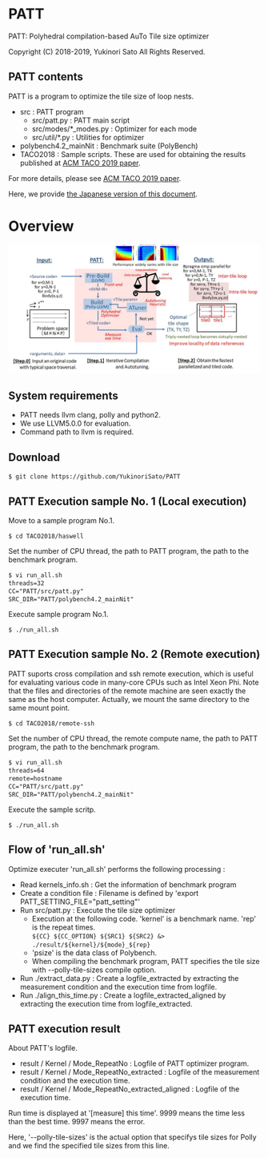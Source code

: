 # PATT

PATT: Polyhedral compilation-based AuTo Tile size optimizer

Copyright (C) 2018-2019, Yukinori Sato All Rights Reserved.




## PATT contents

PATT is a program to optimize the tile size of loop nests.
+ src : PATT program
  + src/patt.py : PATT main script 
  + src/modes/*_modes.py : Optimizer for each mode
  + src/util/*.py : Utilities for optimizer
+ polybench4.2_mainNit : Benchmark suite (PolyBench)
+ TACO2018 : Sample scripts.  These are used for obtaining the results published at [ACM TACO 2019 paper](https://dl.acm.org/citation.cfm?id=3293449).

For more details, please see [ACM TACO 2019 paper](https://dl.acm.org/citation.cfm?id=3293449).

Here, we provide [the Japanese version of this document](README-j.md).

# Overview

![Overview](PATT_overview.jpg)



## System requirements

+ PATT needs llvm clang, polly and python2.
+ We use LLVM5.0.0 for evaluation.
+ Command path to llvm is required.



## Download

    $ git clone https://github.com/YukinoriSato/PATT



## PATT Execution sample No. 1 (Local execution)

Move to a sample program No.1.

    $ cd TACO2018/haswell

Set the number of CPU thread, the path to PATT program, the path to the benchmark program.

```
$ vi run_all.sh
threads=32
CC="PATT/src/patt.py"
SRC_DIR="PATT/polybench4.2_mainNit"
```

Execute sample program No.1.

    $ ./run_all.sh


## PATT Execution sample No. 2 (Remote execution)

PATT suports cross compilation and ssh remote execution, which is useful for evaluating various code in many-core CPUs such as Intel Xeon Phi.  Note that the files and directories of the remote machine are seen exactly the same as the host computer.  Actually, we mount the same directory to the same mount point.

    $ cd TACO2018/remote-ssh

Set the number of CPU thread, the remote compute name, the path to PATT program, the path to the benchmark program.

```
$ vi run_all.sh
threads=64
remote=hostname
CC="PATT/src/patt.py"
SRC_DIR="PATT/polybench4.2_mainNit"
```

Execute the sample scritp.

    $ ./run_all.sh


## Flow of 'run_all.sh'

Optimize executer 'run_all.sh' performs the following processing :
+ Read kernels_info.sh : Get the information of benchmark program
+ Create a condition file : Filename is defined by 'export PATT_SETTING_FILE="patt_setting"'
+ Run src/patt.py : Execute the tile size optimizer
  + Execution at the following code. 'kernel' is a benchmark name. 'rep' is the repeat times.<br>
      `${CC} ${CC_OPTION} ${SRC1} ${SRC2} &> ./result/${kernel}/${mode}_${rep}`
  + 'psize' is the data class of Polybench.
  + When compiling the benchmark program, PATT specifies the tile size with --polly-tile-sizes compile option.
+ Run ./extract_data.py : Create a logfile_extracted by extracting the measurement condition and the execution time from logfile.
+ Run ./align_this_time.py : Create a logfile_extracted_aligned by extracting the execution time from logfile_extracted.


## PATT execution result

About PATT's logfile.
+ result / Kernel / Mode_RepeatNo : Logfile of PATT optimizer program.
+ result / Kernel / Mode_RepeatNo_extracted : Logfile of the measurement condition and the execution time.
+ result / Kernel / Mode_RepeatNo_extracted_aligned : Logfile of the execution time.

Run time is displayed at '[measure] this time'. 9999 means the time less than the best time. 9997 means the error.  

Here, '--polly-tile-sizes' is the actual option that specifys tile sizes for Polly and we find the specified tile sizes from this line.

